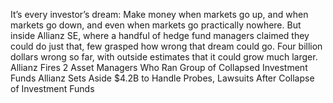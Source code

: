 It’s every investor’s dream: Make money when markets go up, and when markets go down, and even when markets go practically nowhere.
But inside Allianz SE, where a handful of hedge fund managers claimed they could do just that, few grasped how wrong that dream could go. Four billion dollars wrong so far, with outside estimates that it could grow much larger.
Allianz Fires 2 Asset Managers Who Ran Group of Collapsed Investment Funds
Allianz Sets Aside $4.2B to Handle Probes, Lawsuits After Collapse of Investment Funds